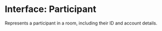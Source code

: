 # Interface: Participant

Represents a participant in a room, including their ID and account details.
